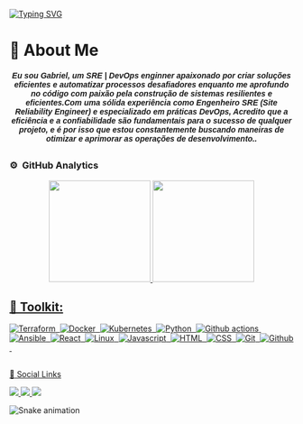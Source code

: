 <!-- Header Section -->
[![Typing SVG](https://readme-typing-svg.demolab.com?font=Fira+Code&weight=700&size=24&pause=1000&random=false&width=435&lines=Welcome+to+my+profile)](https://git.io/typing-svg)

# 🌠 About Me
<h5 align="center"><font face="Arial">Eu sou Gabriel, um SRE | DevOps enginner apaixonado por criar soluções eficientes e automatizar processos desafiadores enquanto me aprofundo no código com paixão pela construção de sistemas resilientes e eficientes.Com uma sólida experiência como Engenheiro SRE (Site Reliability Engineer) e especializado em práticas DevOps, Acredito que a eficiência e a confiabilidade são fundamentais para o sucesso de qualquer projeto, e é por isso que estou constantemente buscando maneiras de otimizar e aprimorar as operações de desenvolvimento..




</font></h5>

##

### ⚙️ &nbsp;GitHub Analytics

<div align="center">
  <a href="https://github.com/n0vaesz">
  <img height="180em" src="https://github-readme-stats-sigma-five.vercel.app/api?username=Alves0611&show_icons=true&theme=dark&count_private=true"/>
  <img height="180em" src="https://github-readme-stats-sigma-five.vercel.app/api/top-langs/?username=Alves0611&layout=compact&langs_count=7&theme=dark"/>
</div>

<!-- Technologies Section -->
## 🧰 Toolkit:
  
  ![Terraform](https://img.shields.io/badge/-Terraform-010101?style=for-the-badge&logo=terraform&Color=black)&nbsp;
  ![Docker](https://img.shields.io/badge/-Docker-010101?style=for-the-badge&logo=docker&Color=black)&nbsp;
  ![Kubernetes](https://img.shields.io/badge/-kubernetes-010101?style=for-the-badge&logo=kubernetes&Color=black)&nbsp;
  ![Python](https://img.shields.io/badge/-Python-010101?style=for-the-badge&logo=python&Color=black)&nbsp;
  ![Github actions](https://img.shields.io/badge/-github%20actions-010101?style=for-the-badge&logo=githubactions&Color=black)&nbsp;
  ![Ansible](https://img.shields.io/badge/-ansible-010101?style=for-the-badge&logo=ansible&Color=black)&nbsp;
  ![React](https://img.shields.io/badge/-npm-010101?style=for-the-badge&logo=npm&Color=black)&nbsp;
  ![Linux](https://img.shields.io/badge/-linux-010101?style=for-the-badge&logo=linux&Color=black)&nbsp;
  ![Javascript](https://img.shields.io/badge/-javascript-010101?style=for-the-badge&logo=javascript&Color=black)&nbsp;
  ![HTML](https://img.shields.io/badge/-html-010101?style=for-the-badge&logo=html5&Color=black)&nbsp;
  ![CSS](https://img.shields.io/badge/-css-010101?style=for-the-badge&logo=css3&Color=black)&nbsp;
  ![Git](https://img.shields.io/badge/-git-010101?style=for-the-badge&logo=git&Color=black)&nbsp;
  ![Github](https://img.shields.io/badge/-github-010101?style=for-the-badge&logo=github&Color=black)&nbsp;
  

##

🔗 Social Links
  <div> 
  <a href="https://www.instagram.com/gzinn7/" target="_blank">
    <img src="https://img.shields.io/badge/-Instagram-%23E4405F?style=for-the-badge&logo=instagram&logoColor=white" target="_blank" />
  </a>

  <a href="https://www.linkedin.com/in/gabrielalvesss/" target="_blank">
    <img src="https://img.shields.io/badge/-LinkedIn-%230077B5?style=for-the-badge&logo=linkedin&logoColor=white" target="_blank" />
  </a> 

  <a href="https://web.whatsapp.com/send?l=en&phone=+55 11956949234" target="_blank">
    <img src="https://img.shields.io/badge/WhatsApp-25D366?style=for-the-badge&logo=whatsapp&logoColor=white" target="_blank" />
  </a>
</div>          


![Snake animation](https://github.com/LuigiGF/LuigiGF/blob/output/github-contribution-grid-snake.svg)


